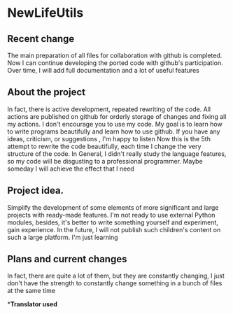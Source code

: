 # NewLifeUtils
## Recent change
The main preparation of all files for collaboration with github is completed. Now I can continue developing the ported code with github's participation. Over time, I will add full documentation and a lot of useful features

## About the project
In fact, there is active development, repeated rewriting of the code. All actions are published on github for orderly storage of changes and fixing all my actions. I don't encourage you to use my code. My goal is to learn how to write programs beautifully and learn how to use github. If you have any ideas, criticism, or suggestions , I'm happy to listen
Now this is the 5th attempt to rewrite the code beautifully, each time I change the very structure of the code. In General, I didn't really study the language features, so my code will be disgusting to a professional programmer. Maybe someday I will achieve the effect that I need

## Project idea.
Simplify the development of some elements of more significant and large projects with ready-made features. I'm not ready to use external Python modules, besides, it's better to write something yourself and experiment, gain experience. In the future, I will not publish such children's content on such a large platform. I'm just learning

## Plans and current changes
In fact, there are quite a lot of them, but they are constantly changing, I just don't have the strength to constantly change something in a bunch of files at the same time

***Translator used**

